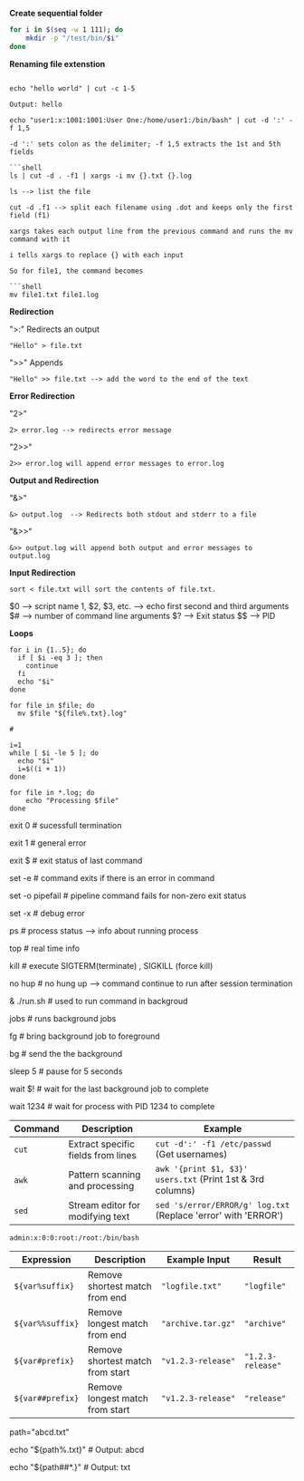 **Create sequential folder**

```sh
for i in $(seq -w 1 111); do
    mkdir -p "/test/bin/$i"
done
```

**Renaming file extenstion**
```shell

echo "hello world" | cut -c 1-5

Output: hello

echo "user1:x:1001:1001:User One:/home/user1:/bin/bash" | cut -d ':' -f 1,5

-d ':' sets colon as the delimiter; -f 1,5 extracts the 1st and 5th fields

```shell
ls | cut -d . -f1 | xargs -i mv {}.txt {}.log

ls --> list the file 

cut -d .f1 --> split each filename using .dot and keeps only the first field (f1)

xargs takes each output line from the previous command and runs the mv command with it

i tells xargs to replace {} with each input

So for file1, the command becomes

```shell
mv file1.txt file1.log
```
**Redirection**

">:" Redirects an output

```shell
"Hello" > file.txt
```
">>" Appends 

```shell
"Hello" >> file.txt --> add the word to the end of the text
```

**Error Redirection**

"2>"

```shell
2> error.log --> redirects error message
```

"2>>"

```shell
2>> error.log will append error messages to error.log
```

**Output and Redirection**

"&>"
```shell
&> output.log  --> Redirects both stdout and stderr to a file
```

"&>>"

```shell
&>> output.log will append both output and error messages to output.log
```
**Input Redirection**

```shell
sort < file.txt will sort the contents of file.txt.
```

$0	--> script name 
1, $2, $3, etc. --> echo first second and third arguments 
$#	--> number of command line arguments 
$?	--> Exit status 
$$	--> PID 

**Loops**

```shell
for i in {1..5}; do
  if [ $i -eq 3 ]; then
    continue
  fi
  echo "$i"
done

for file in $file; do
  mv $file "${file%.txt}.log"

#

i=1
while [ $i -le 5 ]; do
  echo "$i"
  i=$((i + 1))
done

for file in *.log; do
    echo "Processing $file"
done

```

exit 0 # sucessfull termination

exit 1 # general error 

exit $ # exit status of last command 

set -e # command exits if there is an error in command 

set -o pipefail # pipeline command fails for non-zero exit status 

set -x # debug error 

ps # process status --> info about running process 

top # real time info 

kill # execute SIGTERM(terminate) , SIGKILL (force kill)

no hup # no hung up --> command continue to run after session termination

& ./run.sh  # used to run command in backgroud

jobs # runs background jobs 

fg # bring background job to foreground 

bg # send the  the background 

sleep 5  # pause for 5 seconds

wait $!  # wait for the last background job to complete

wait 1234  # wait for process with PID 1234 to complete

| Command | Description | Example |
| --- | --- | --- |
| `cut` | Extract specific fields from lines | `cut -d':' -f1 /etc/passwd` (Get usernames) |
| `awk` | Pattern scanning and processing | `awk '{print $1, $3}' users.txt` (Print 1st & 3rd columns) |
| `sed` | Stream editor for modifying text | `sed 's/error/ERROR/g' log.txt` (Replace 'error' with 'ERROR') |

```shell
admin:x:0:0:root:/root:/bin/bash
```

| Expression         | Description                      | Example Input          | Result         |
|--------------------|----------------------------------|-------------------------|----------------|
| `${var%suffix}`    | Remove shortest match from end   | `"logfile.txt"`         | `"logfile"`    |
| `${var%%suffix}`   | Remove longest match from end    | `"archive.tar.gz"`      | `"archive"`    |
| `${var#prefix}`    | Remove shortest match from start | `"v1.2.3-release"`      | `"1.2.3-release"` |
| `${var##prefix}`   | Remove longest match from start  | `"v1.2.3-release"`      | `"release"`    |

path="abcd.txt"

echo "${path%.txt}"  # Output: abcd

echo "${path##*.}"  # Output: txt


